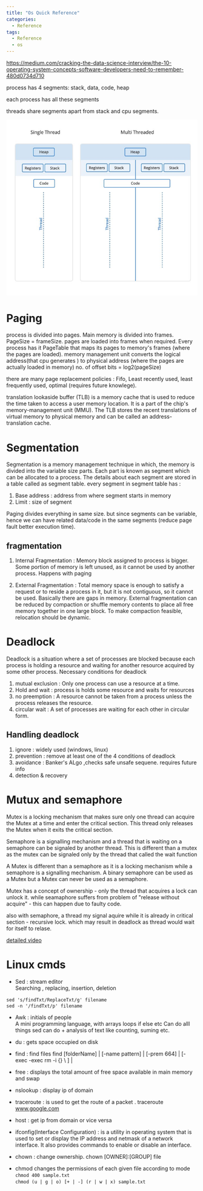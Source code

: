 ```yaml
---
title: "Os Quick Reference"
categories:
  - Reference
tags:
  - Reference
  - os
---
```




https://medium.com/cracking-the-data-science-interview/the-10-operating-system-concepts-software-developers-need-to-remember-480d0734d710


process has 4 segments: stack, data, code, heap

each process has all these segments

threads share segments apart from stack and cpu segments.

![threads](/assets/images/processVthreads.jpg)


# Paging
process is divided into pages. Main memory is divided into frames. PageSize = frameSize. pages are loaded into frames when required.
Every process has it PageTable that maps its pages to memory's frames (where the pages are loaded).
memory management unit converts the logical address(that cpu generates ) to physical address (where the pages are actually loaded in memory)
no. of offset bits = log2(pageSize)

there are many page replacement policies : Fifo, Least recently used, least frequently used, optimal (requires future knowlege).

translation lookaside buffer (TLB) is a memory cache that is used to reduce the time taken to access a user memory location. It is a part of the chip's memory-management unit (MMU). The TLB stores the recent translations of virtual memory to physical memory and can be called an address-translation cache.

# Segmentation
Segmentation is a memory management technique in which, the memory is divided into the variable size parts. Each part is known as segment which can be allocated to a process. The details about each segment are stored in a table called as segment table.
every segment in segment table has :
1. Base address : address from where segment starts in memory
2. Limit : size of segment


Paging divides everything in same size. but since segments can be variable, hence we can have related data/code in the same segments (reduce page fault better execution time).

## fragmentation 
1. Internal Fragmentation :
Memory block assigned to process is bigger. Some portion of memory is left unused, as it cannot be used by another process. Happens with paging

2. External Fragmentation :
Total memory space is enough to satisfy a request or to reside a process in it, but it is not contiguous, so it cannot be used. Basically there are gaps in memory.  External fragmentation can be reduced by compaction or shuffle memory contents to place all free memory together in one large block. To make compaction feasible, relocation should be dynamic.

# Deadlock 
Deadlock is a situation where a set of processes are blocked because each process is holding a resource and waiting for another resource acquired by some other process.
Necessary conditions for deadlock
1. mutual exclusion : Only one process can use a resource at a time.
2. Hold and wait : process is holds some resource and waits for resources
3. no preemption : A resource cannot be taken from a process unless the process releases the resource. 
4. circular wait : A set of processes are waiting for each other in circular form.

## Handling deadlock
1. ignore : widely used (windows, linux)
2. prevention : remove at least one of the 4 conditions of deadlock 
3. avoidance : Banker's ALgo ,checks safe unsafe sequene.  requires future info
4. detection & recovery 

# Mutux and semaphore
Mutex is a locking mechanism that makes sure only one thread can acquire the Mutex at a time and enter the critical section. This thread only releases the Mutex when it exits the critical section.

Semaphore is a signalling mechanism and a thread that is waiting on a semaphore can be signaled by another thread. This is different than a mutex as the mutex can be signaled only by the thread that called the wait function

A Mutex is different than a semaphore as it is a locking mechanism while a semaphore is a signalling mechanism. A binary semaphore can be used as a Mutex but a Mutex can never be used as a semaphore.

Mutex has a concept of ownership - only the thread that acquires a lock can unlock it.
while seamaphore suffers from problem of "release without acquire" - this can happen due to faulty code.

also with semaphore, a thread my signal aquire while it is already in critical section - recursive lock. which may result in deadlock as thread would wait for itself to relase. 

[detailed video](https://www.youtube.com/watch?v=TDzQixSl73M)

# Linux cmds

- Sed : stream editor <br>
Searching , replacing, insertion, deletion
```
sed 's/findTxt/ReplaceTxt/g' filename 
sed -n '/findTxt/p' filename
```

- Awk : initials of people <br>
A mini programming language, with arrays loops if else etc
Can do alll things sed can do + analysis of text like counting, suming etc.

- du : gets space occupied on disk

- find : find files 
find [folderName] | [-name pattern] | [-prem 664] | [-exec -exec rm -i {} \ ] |

- free :  displays the total amount of free space available in main memory and swap

- nslookup : display ip of domain

- traceroute : is used to get the route of a packet . traceroute www.google.com

- host : get ip from domain or vice versa

- ifconfig(Interface Configuration) : is a utility in operating system that is used to set or display the IP address and netmask of a network interface. It also provides commands to enable or disable an interface. 

- chown : change ownership. chown [OWNER]:[GROUP] file

- chmod changes the permissions of each given file according to mode
`chmod 400 sample.txt`<br>
`chmod (u | g | o) [+ | -] (r | w | x) sample.txt `



